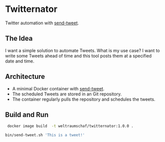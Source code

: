 # Twitternator

Twitter automation with [send-tweet][send-tweet].

## The Idea

I want a simple solution to automate Tweets. What is my use case? I want to write some Tweets ahead of time and this tool posts them at a specified date and time.

## Architecture

- A minimal Docker container with [send-tweet][send-tweet].
- The scheduled Tweets are stored in an Git repository.
- The container regularly pulls the repository and schedules the tweets.

## Build and Run

```bash
 docker image build  -t weltraumschaf/twitternator:1.0.0 .
 ```

 ```bash
 bin/send-tweet.sh 'This is a tweet!'
 ```

 [send-tweet]: https://npm.taobao.org/package/send-tweet
